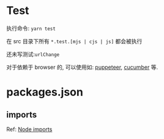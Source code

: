 # Test

执行命令: `yarn test`

在 src 目录下所有 `*.test.[mjs | cjs | js]` 都会被执行

还未写测试:`urlChange`

对于依赖于 browser 的, 可以使用如: [puppeteer](https://pptr.dev/), [cucumber](https://cucumber.io/docs/installation/javascript/) 等.

# packages.json

## imports

Ref: [Node imports](https://nodejs.org/api/packages.html#imports)
